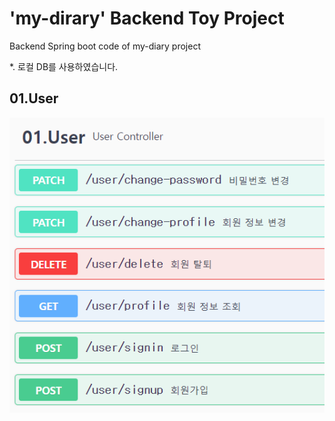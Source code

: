 # 'my-dirary' Backend Toy Project
Backend Spring boot code of my-diary project

*. 로컬 DB를 사용하였습니다.

## 01.User

![01.User](images/01.User.png)
